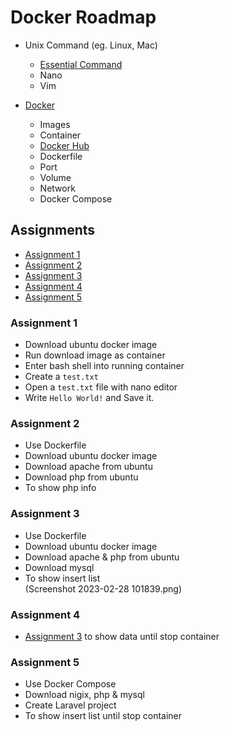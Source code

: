 # Docker Roadmap

- Unix Command (eg. Linux, Mac)

  - [Essential Command](https://github.com/thetminnhtun/web-development-note/blob/master/linux_essential_command.md)
  - Nano
  - Vim

- [Docker](https://www.docker.com/)

  - Images
  - Container
  - [Docker Hub](https://hub.docker.com/)
  - Dockerfile
  - Port
  - Volume
  - Network
  - Docker Compose

## Assignments

- [Assignment 1](#assignment-1)
- [Assignment 2](#assignment-2)
- [Assignment 3](#assignment-3)
- [Assignment 4](#assignment-4)
- [Assignment 5](#assignment-5)

### Assignment 1

- Download ubuntu docker image
- Run download image as container
- Enter bash shell into running container
- Create a `test.txt`
- Open a `test.txt` file with nano editor
- Write `Hello World!` and Save it.

### Assignment 2

- Use Dockerfile
- Download ubuntu docker image
- Download apache from ubuntu
- Download php from ubuntu
- To show php info

### Assignment 3

- Use Dockerfile
- Download ubuntu docker image
- Download apache & php from ubuntu
- Download mysql
- To show insert list \
  (Screenshot 2023-02-28 101839.png)

### Assignment 4

- [Assignment 3](#assignment-3) to show data until stop container

### Assignment 5

- Use Docker Compose
- Download nigix, php & mysql
- Create Laravel project
- To show insert list until stop container
